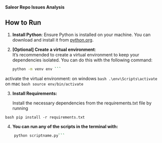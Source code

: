  
**Saleor Repo Issues Analysis**

## How to Run

1. **Install Python**: Ensure Python is installed on your machine. You can download and install it from [python.org](https://www.python.org/downloads/).

2. **[Optional] Create a virtual environment**:  
   It’s recommended to create a virtual environment to keep your dependencies isolated. You can do this with the following command:
   ```bash
   python -m venv env ```
   
activate the virtual environment:
on windows  ```bash .\env\Scripts\activate```
on mac ```bash source env/bin/activate ```


3.	**Install Requirements:**


    Install the necessary dependencies from the requirements.txt file by running

   ```bash pip install -r requirements.txt```

4.	**You can run any of the scripts in the terminal with:**

```bash
    python scriptname.py```

    
